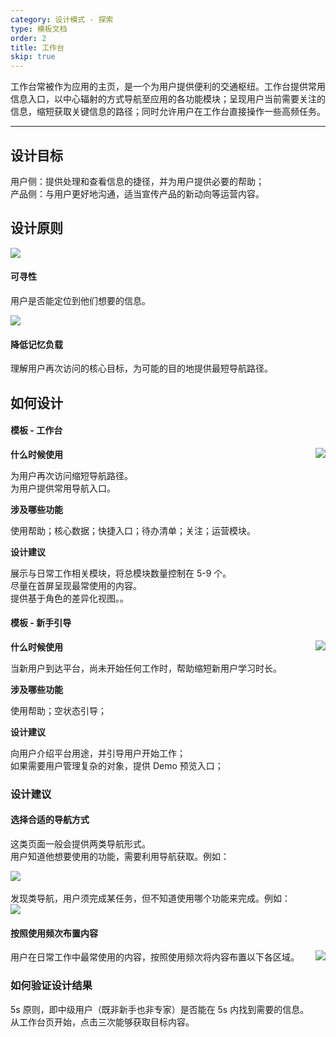 ```yaml
---
category: 设计模式 - 探索
type: 模板文档
order: 2
title: 工作台
skip: true
---
```

工作台常被作为应用的主页，是一个为用户提供便利的交通枢纽。工作台提供常用信息入口，以中心辐射的方式导航至应用的各功能模块；呈现用户当前需要关注的信息，缩短获取关键信息的路径；同时允许用户在工作台直接操作一些高频任务。

---

## 设计目标

用户侧：提供处理和查看信息的捷径，并为用户提供必要的帮助；<br/>
产品侧：与用户更好地沟通，适当宣传产品的新动向等运营内容。

## 设计原则

<div class="design-inline-cards">
  <div>
    <img src="https://gw.alipayobjects.com/mdn/rms_08e378/afts/img/A*aFiGRbIvuH4AAAAAAAAAAABkARQnAQ" />
    <div>
      <h4>可寻性</h4>
      <p>用户是否能定位到他们想要的信息。</p>
    </div>
  </div>
  <div>
    <img src="https://gw.alipayobjects.com/mdn/rms_08e378/afts/img/A*lTUuSKmd8WsAAAAAAAAAAABkARQnAQ" />
    <div>
      <h4>降低记忆负载</h4>
      <p>理解用户再次访问的核心目标，为可能的目的地提供最短导航路径。</p>
  </div>
</div>

## 如何设计

#### 模板 - 工作台

<img class="preview-img no-padding" align="right" src="https://gw.alipayobjects.com/mdn/rms_08e378/afts/img/A*8s67TL62WEoAAAAAAAAAAABkARQnAQ">

**什么时候使用**

为用户再次访问缩短导航路径。<br/>
为用户提供常用导航入口。

**涉及哪些功能**

使用帮助；核心数据；快捷入口；待办清单；关注；运营模块。

**设计建议**

展示与日常工作相关模块，将总模块数量控制在 5-9 个。<br/>
尽量在首屏呈现最常使用的内容。<br/>
提供基于角色的差异化视图。。


#### 模板 - 新手引导

<img class="preview-img no-padding" align="right" src="https://gw.alipayobjects.com/mdn/rms_08e378/afts/img/A*LQBmQauTEAsAAAAAAAAAAABkARQnAQ">

**什么时候使用**

当新用户到达平台，尚未开始任何工作时，帮助缩短新用户学习时长。

**涉及哪些功能**

使用帮助；空状态引导；

**设计建议**

向用户介绍平台用途，并引导用户开始工作；<br/>
如果需要用户管理复杂的对象，提供 Demo 预览入口；


### 设计建议

#### 选择合适的导航方式
这类页面一般会提供两类导航形式。<br/>
用户知道他想要使用的功能，需要利用导航获取。例如：

<div>
  <img src="https://gw.alipayobjects.com/mdn/rms_08e378/afts/img/A*xlYoTIf8NpwAAAAAAAAAAABkARQnAQ">
</div>

<br/>
发现类导航，用户须完成某任务，但不知道使用哪个功能来完成。例如：


<div>
  <img src="https://gw.alipayobjects.com/mdn/rms_08e378/afts/img/A*9nKdRJBAu8sAAAAAAAAAAABkARQnAQ">
</div>

#### 按照使用频次布置内容

<img class="preview-img no-padding" align="right" src="https://gw.alipayobjects.com/mdn/rms_08e378/afts/img/A*1tfiR5-xKUQAAAAAAAAAAABkARQnAQ">

用户在日常工作中最常使用的内容，按照使用频次将内容布置以下各区域。

### 如何验证设计结果

5s 原则，即中级用户（既非新手也非专家）是否能在 5s 内找到需要的信息。<br/>
从工作台页开始，点击三次能够获取目标内容。
